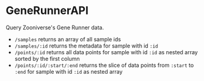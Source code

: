 # GeneRunnerAPI

Query Zooniverse's Gene Runner data.

* `/samples` returns an array of all sample ids
* `/samples/:id` returns the metadata for sample with id `:id`
* `/points/:id` returns all data points for sample with id `:id` as nested
  array sorted by the first column
* `/points/:id/:start/:end` returns the slice of data points from `:start` to
  `:end` for sample with id `:id` as nested array
